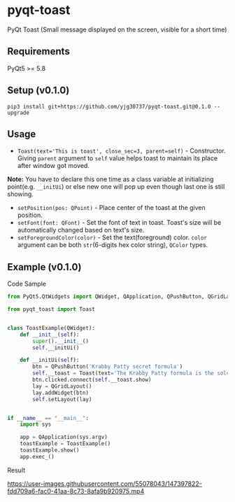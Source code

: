 # pyqt-toast
PyQt Toast (Small message displayed on the screen, visible for a short time)

## Requirements
PyQt5 >= 5.8

## Setup (v0.1.0)
```pip3 install git+https://github.com/yjg30737/pyqt-toast.git@0.1.0 --upgrade```

## Usage
* ```Toast(text='This is toast', close_sec=3, parent=self)``` - Constructor. Giving ```parent``` argument to ```self``` value helps toast to maintain its place after window got moved. 

<b>Note:</b> You have to declare this one time as a class variable at initializing point(e.g. ```__initUi```) or else new one will pop up even though last one is still showing.
* ```setPosition(pos: QPoint)``` - Place center of the toast at the given position.
* ```setFont(font: QFont)``` - Set the font of text in toast. Toast's size will be automatically changed based on text's size.
* ```setForegroundColor(color)``` - Set the text(foreground) color. `color` argument can be both `str`(6-digits hex color string), `QColor` types.

## Example (v0.1.0)
Code Sample
```python
from PyQt5.QtWidgets import QWidget, QApplication, QPushButton, QGridLayout

from pyqt_toast import Toast


class ToastExample(QWidget):
    def __init__(self):
        super().__init__()
        self.__initUi()

    def __initUi(self):
        btn = QPushButton('Krabby Patty secret formula')
        self.__toast = Toast(text='The Krabby Patty formula is the sole property of the Krusty Krab and is only to be discussed in part or in whole with its creator Mr. Krabs. Duplication of this formula is punishable by law. Restrictions apply, results may vary.', close_sec=3, parent=self)
        btn.clicked.connect(self.__toast.show)
        lay = QGridLayout()
        lay.addWidget(btn)
        self.setLayout(lay)


if __name__ == "__main__":
    import sys

    app = QApplication(sys.argv)
    toastExample = ToastExample()
    toastExample.show()
    app.exec_()
```

Result

https://user-images.githubusercontent.com/55078043/147397822-fdd709a6-fac0-41aa-8c73-8afa9b920975.mp4



